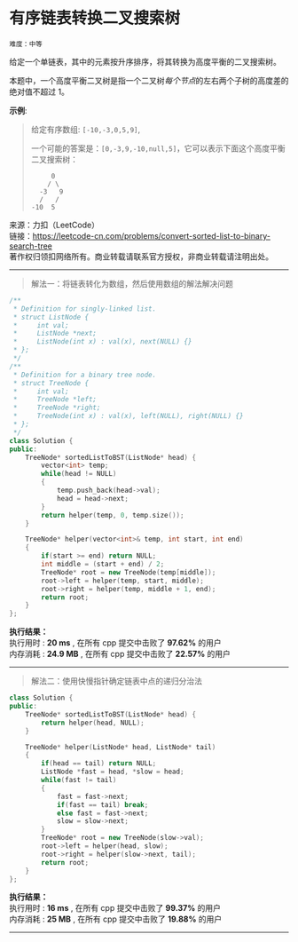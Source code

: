 # 有序链表转换二叉搜索树 #  
`难度：中等` 

给定一个单链表，其中的元素按升序排序，将其转换为高度平衡的二叉搜索树。  

本题中，一个高度平衡二叉树是指一个二叉树*每个节点*的左右两个子树的高度差的绝对值不超过 1。  

**示例**:

>给定有序数组: `[-10,-3,0,5,9]`,  
>  
>一个可能的答案是：`[0,-3,9,-10,null,5]`，它可以表示下面这个高度平衡二叉搜索树：  
>  
>```  
>      0
>     / \
>   -3   9
>   /   /
> -10  5
>```   

来源：力扣（LeetCode）  
链接：https://leetcode-cn.com/problems/convert-sorted-list-to-binary-search-tree  
著作权归领扣网络所有。商业转载请联系官方授权，非商业转载请注明出处。  

---  
>解法一：将链表转化为数组，然后使用数组的解法解决问题  

```C++  
/**
 * Definition for singly-linked list.
 * struct ListNode {
 *     int val;
 *     ListNode *next;
 *     ListNode(int x) : val(x), next(NULL) {}
 * };
 */
/**
 * Definition for a binary tree node.
 * struct TreeNode {
 *     int val;
 *     TreeNode *left;
 *     TreeNode *right;
 *     TreeNode(int x) : val(x), left(NULL), right(NULL) {}
 * };
 */
class Solution {
public:
    TreeNode* sortedListToBST(ListNode* head) {
        vector<int> temp;
        while(head != NULL)
        {
            temp.push_back(head->val);
            head = head->next;
        }
        return helper(temp, 0, temp.size());
    }

    TreeNode* helper(vector<int>& temp, int start, int end)
    {
        if(start >= end) return NULL;
        int middle = (start + end) / 2;
        TreeNode* root = new TreeNode(temp[middle]);
        root->left = helper(temp, start, middle);
        root->right = helper(temp, middle + 1, end);
        return root;
    }
};
```  

**执行结果：**  
执行用时 : **20 ms** , 在所有 cpp 提交中击败了 **97.62%** 的用户  
内存消耗 : **24.9 MB** , 在所有 cpp 提交中击败了 **22.57%** 的用户  

---  
>解法二：使用快慢指针确定链表中点的递归分治法  

```C++  
class Solution {
public:
    TreeNode* sortedListToBST(ListNode* head) {
        return helper(head, NULL);
    }

    TreeNode* helper(ListNode* head, ListNode* tail)
    {
        if(head == tail) return NULL;
        ListNode *fast = head, *slow = head;
        while(fast != tail)
        {
            fast = fast->next;
            if(fast == tail) break;
            else fast = fast->next;
            slow = slow->next;
        }
        TreeNode* root = new TreeNode(slow->val);
        root->left = helper(head, slow);
        root->right = helper(slow->next, tail);
        return root;
    }
};
```  

**执行结果：**  
执行用时 : **16 ms** , 在所有 cpp 提交中击败了 **99.37%** 的用户  
内存消耗 : **25 MB** , 在所有 cpp 提交中击败了 **19.88%** 的用户  

---  